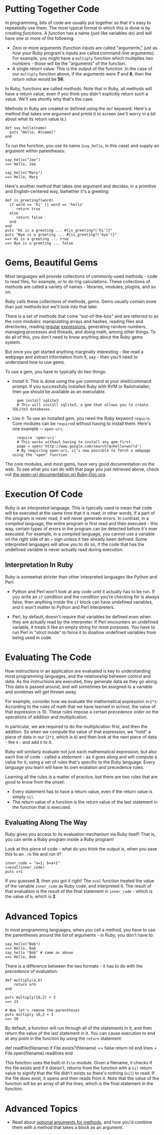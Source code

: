 # Putting Together Code

In programming, bits of code are usually put together so that it's
easy to repeatedly use them. The most typical format in which this is
done is by creating _functions_. A _function_ has a name (just like
variables do) and will have one or more of the following:

* Zero or more arguments (function inputs are called "arguments," just as how your Ruby program's inputs are called command-line arguments). For example, you might have a `multiply` function which multiplies two numbers - those will be the "arguments" of the function.
* A single return value: This is the output of the function. In the case of our `multiply` function above, if the arguments were **7** and **8**, then the _return value_ would be **56**.

In Ruby, functions are called _methods_. Note that in Ruby, all methods will have a return value, even if you think you didn't explicitly return such a value. We'll see shortly why that's the case.

Methods in Ruby are created or defined using the `def` keyword. Here's a method that takes one argument and prints it to screen (we'll worry in a bit about what its return value is.)

    def say_hello(name)
      puts "Hello, #{name}"
    end

To run the function, you use its name (`say_hello`, in this case) and supply an argument within parentheses:

    say_hello("Joe")
    ==> Hello, Joe

    say_hello("Mary")
    ==> Hello, Mary

Here's another method that takes one argument and decides, in a primitive and English-centered way, bwhether it's a greeting:

    def is_greeting?(word)
      if word == 'hi' || word == 'hello' 
         return true
      else
         return false
      end
    end
    puts "Hi is a greeting ... #{is_greeting?('hi')}"
    puts "Bye is a greeting ... #{is_greeting?('bye')}"
    ==> Hi is a greeting ... true
    ==> Bye is a greeting ... false

# Gems, Beautiful Gems

Most languages will provide collections of commonly-used methods - code to read files, for example, or to do trig calculations. These collections of methods are called a variety of names - libraries, modules, plugins, and so on. 

Ruby calls these collections of methods, _gems_. Gems usually contain more than just methods but we'll look into that later.

There is a set of methods that come "out-of-the-box" and are referred
to as the _core modules_: manipulating arrays and hashes, reading
files and directories, reading
[regular](http://net.tutsplus.com/tutorials/javascript-ajax/you-dont-know-anything-about-regular-expressions/)
[expressions](http://www.grymoire.com/Unix/Regular.html), generating
random numbers, managing processes and threads, and doing math, among
other things. To do all of this, you don't need to know anything about
the Ruby gems system.

But once you get started anything marginally interesting - like read a
webpage and extract information from it, say - then you'll need to
understand how to use gems.

To use a gem, you have to typically do two things:

* Install it: This is done using the `gem` command at your
  shell/command prompt. If you successfully installed Ruby with RVM or
  RailsInstaller, then `gem` should be available as an executable.

        gem install sqlite3
        # This will install sqlite3, a gem that allows you to create SQLite3 databases.

* Use it: To use an installed gem, you need the Ruby keyword `require`. Core modules can be `require`d without having to install them. Here's one example -- `open-uri`:

        require 'open-uri'
        # This works without having to install any gem first.
        page = open('http://www.google.com/search?q=hello+world')
        # By requiring open-uri, it's now possible to fetch a webpage using the "open" function

The core modules, and most gems, have very good documentation on the web. To see what you can do with that page you just retrieved above, check out [the open-uri documentation on Ruby-Doc.org](http://www.ruby-doc.org/stdlib-1.9.3/libdoc/open-uri/rdoc/OpenURI.html).

# Execution Of Code

Ruby is an _interpreted_ language. This is typically used to mean that
code will be executed at the same time that it is read; in other words, if
a part of the program is never read, it will never generate errors. In
contrast, in a _compiled_ language, the entire program is first read
and then executed - this way, certain types of errors in the program
can be detected before it's ever executed. For example, in a compiled
language, you cannot use a variable on the right side of an `=` sign
unless it has already been defined. Some interpreted languages will
allow you to do so, if the code that has the undefined variable is
never actually read during execution.

## Interpretation In Ruby

Ruby is somewhat stricter than other interpreted languages like Python and Perl:

* Python and Perl won't look at any code until it actually has to be
  run. If you write an `if` condition and the condition you're
  checking for is always false, then anything inside the `if` block can have
  undefined variables, and it won't matter to Python and Perl
  interpreters.

* Perl, by default, doesn't require that variables be defined
  even when they are actually read by the interpreter. If Perl encounters an undefined variable,
  it treats it like an empty string for most purposes. You have to run
  Perl in "strict mode" to force it to disallow undefined variables from being used in code.

# Evaluating The Code

How instructions in an application are evaluated is key to
understanding most programming languages, and the relationship between
control and data. As the instructions are executed, they generate data
as they go along. This data is passed around, and will sometimes be
assigned to a variable and somtimes will get thrown away.

For example, consider how we evaluate the mathematical expression `4+2*3`. According to the rules of math that we have learned in school, the value of that expression is 10. These rules impose a certain _precedence order_ on the operations of addition and multiplication.

In particular, we are required to do the multiplication first, and then the addition. So when we compute the value of that expression, we "hold" a piece of data in our (`2*3`, which is `6`) and then look at the next piece of data - the `4` - and add `6` to it.

Ruby will similarly evaluate not just each mathematical expression,
but also each line of code - called a _statement_ - as it goes along
and will compute a value for it, using a set of rules that's specific
to the Ruby language. Every language you learn will have its own
evalation and precedence rules.

Learning all the rules is a matter of practice, but there are two rules that are good to know from the onset:

* Every statement has to have a return value, even if the return value is simply `nil`.
* The return value of a function is the return value of the last statement in the function that is executed.

## Evaluating Along The Way

Ruby gives you access to its evaluation mechanism via Ruby itself! That is, you can write a Ruby program inside a Ruby program!

Look at this piece of code - what do you think the output is, when you save this to an `.rb` file and run it?

    inner_code = "a=1; b=a+1"
    c=eval(inner_code)
    puts c+1

If you guessed **3**, then you got it right! The `eval` function treated the value of the variable `inner_code` as Ruby code, and interpreted it. The result of that evaluation is the result of the final statement in `inner_code` - which is the value of `b`; which is **2**.

# Advanced Topics

In most programming languages, when you call a method, you have to use the parentheses around the list of arguments - in Ruby, you don't have to:

    say_hello("Bob")
    ==> Hello, Bob
    say_hello "Bob" # same as above
    ==> Hello, Bob 

There _is_ a difference between the two formats - it has to do with the precedence of evaluation:

    def multiply(a,b)
        return a*b
    end
 
    puts multiply(10,2) + 3
    ==> 23
 
    # Now let's remove the parentheses
    puts multiply 10,2 + 3
    ==> 50
 
By default, a function will run through all of the statements in it, and then return the value of the last statement in it. You can cause execution to end at any point in the function by using the `return` statement:

   def readfile(filename)
       if File.exists?(filename) == false
          return nil
       end
       lines = File.open(filename).readlines
   end

This function uses the built-in `File` module. Given a filename, it
checks if the file exists and if it doesn't, returns from the function
with a `nil` return value to signify that the file didn't exists so
there's nothing (`nil`) to read. If the file does exist, it opens and
then reads from it. Note that the value of the function will be an
array of all the lines, which is the final statement in the function.

# Advanced Topics

* Read about [optional arguments for methods](http://www.ruby-doc.org/docs/ProgrammingRuby/html/tut_methods.html), and how you'd combine them with a method that takes a block as an argument.

